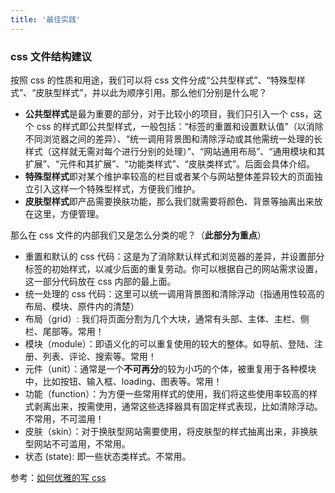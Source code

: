 ```yaml
---
title: '最佳实践'
---
```


### css 文件结构建议

按照 css 的性质和用途，我们可以将 css 文件分成“公共型样式”、“特殊型样式”、“皮肤型样式”，并以此为顺序引用。那么他们分别是什么呢？

- **公共型样式**是最为重要的部分，对于比较小的项目，我们只引入一个 css，这个 css 的样式即公共型样式，一般包括：“标签的重置和设置默认值”（以消除不同浏览器之间的差异）、“统一调用背景图和清除浮动或其他需统一处理的长样式（这样就无需对每个进行分别的处理）”、“网站通用布局”、“通用模块和其扩展”、“元件和其扩展”、“功能类样式”、“皮肤类样式”。后面会具体介绍。
- **特殊型样式**即对某个维护率较高的栏目或者某个与网站整体差异较大的页面独立引入这样一个特殊型样式，方便我们维护。
- **皮肤型样式**即产品需要换肤功能，那么我们就需要将颜色、背景等抽离出来放在这里，方便管理。

那么在 css 文件的内部我们又是怎么分类的呢？（**此部分为重点**）

- 重置和默认的 css 代码：这是为了消除默认样式和浏览器的差异，并设置部分标签的初始样式，以减少后面的重复劳动。你可以根据自己的网站需求设置，这一部分代码放在 css 内部的最上面。
- 统一处理的 css 代码：这里可以统一调用背景图和清除浮动（指通用性较高的布局、模块、原件内的清楚）
- 布局（grid）: 我们将页面分割为几个大块，通常有头部、主体、主栏、侧栏、尾部等。常用！
- 模块（module）：即语义化的可以重复使用的较大的整体。如导航、登陆、注册、列表、评论、搜索等。常用！
- 元件（unit）：通常是一个**不可再分**的较为小巧的个体，被重复用于各种模块中，比如按钮、输入框、loading、图表等。常用！
- 功能（function）：为方便一些常用样式的使用，我们将这些使用率较高的样式剥离出来，按需使用，通常这些选择器具有固定样式表现，比如清除浮动。不常用，不可滥用！
- 皮肤（skin）：对于换肤型网站需要使用，将皮肤型的样式抽离出来，非换肤型网站不可滥用，不常用。
- 状态 (state): 即一些状态类样式。不常用。

参考：[如何优雅的写 css](https://www.cnblogs.com/zhuzhenwei918/p/6104065.html)